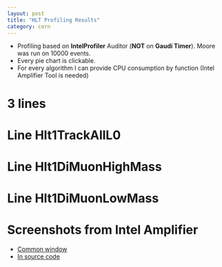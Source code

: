 ```yaml
---
layout: post
title: "HLT Profiling Results"
category: cern
---
```

<script type="text/javascript" src="/js/build/cputree.js"></script>

<script type="text/javascript">
var db_3lines_debug = ["Total", 925615.0, [["Hlt1DiMuonHighMass", 643973.0, [["Hlt1DiMuonHighMassFilterSequence", 632275.0, [["Hlt1DiMuonHighMassStreamer", 601963.0, [["FastVeloHlt", 105119.0, [], 11.359999999999999], ["MuonRec", 23073.0, [], 2.4900000000000002], ["Velo2CandidatesDiMuonHighMass", 6333.0, [], 0.68000000000000005]], 65.030000000000001], ["GECLooseUnit", 26345.0, [["createVeloLiteClusters", 16751.0, [], 1.8100000000000001], ["createITLiteClusters", 9594.0, [], 1.04]], 2.8500000000000001]], 68.310000000000002], ["Hlt1DiMuonHighMassL0DUFilterSequence", 11266.0, [["L0DUFromRaw", 11156.0, [], 1.21], ["Hlt1DiMuonHighMassL0DUFilter", 110.0, [], 0.01]], 1.22], ["Hlt1DiMuonHighMassPreScaler", 10.0, [], 0.0]], 69.569999999999993], ["Hlt1TrackAllL0", 206371.0, [["Hlt1TrackAllL0FilterSequence", 205900.0, [["Hlt1TrackAllL0Unit", 150129.0, [["Velo2CandidatesTrackAllL0", 8551.0, [], 0.92000000000000004]], 16.219999999999999], ["HltPV3D", 41928.0, [["FastVeloHlt", 29619.0, [], 3.2000000000000002], ["HltPVsPV3D", 12309.0, [], 1.3300000000000001]], 4.5300000000000002], ["GECLooseUnit", 11714.0, [["createVeloLiteClusters", 6001.0, [], 0.65000000000000002], ["createITLiteClusters", 5713.0, [], 0.62]], 1.27]], 22.239999999999998], ["Hlt1TrackAllL0L0DUFilterSequence", 20.0, [["Hlt1TrackAllL0L0DUFilter", 10.0, [], 0.0]], 0.0]], 22.300000000000001], ["Hlt1DiMuonLowMass", 71828.0, [["Hlt1DiMuonLowMassFilterSequence", 71241.0, [["HltPV3D", 55705.0, [["HltPVsPV3D", 55705.0, [], 6.0199999999999996]], 6.0199999999999996], ["Hlt1DiMuonLowMassStreamer", 13883.0, [["Velo2CandidatesDiMuonLowMass", 5702.0, [], 0.62]], 1.5]], 7.7000000000000002], ["Hlt1DiMuonLowMassL0DUFilterSequence", 30.0, [["Hlt1DiMuonLowMassL0DUFilter", 10.0, [], 0.0]], 0.0]], 7.7599999999999998], ["Other", 1116.0, [], 0.12]], 100.0];

var db_3lines=["Total", 220430.0, [["Hlt1DiMuonHighMass", 145680.0, [["Hlt1DiMuonHighMassFilterSequence", 135090.0, [["Hlt1DiMuonHighMassStreamer", 129250.0, [["FastVeloHlt", 32369.999999999996, [], 14.68], ["MuonRec", 6240.0, [], 2.8300000000000001], ["Velo2CandidatesDiMuonHighMass", 1580.0, [], 0.71999999999999997]], 58.640000000000001], ["GECLooseUnit", 3580.0, [["createITLiteClusters", 2510.0, [], 1.1399999999999999], ["createVeloLiteClusters", 1070.0, [], 0.48999999999999999]], 1.6200000000000001]], 61.280000000000001], ["Hlt1DiMuonHighMassL0DUFilterSequence", 10340.0, [["L0DUFromRaw", 10310.0, [], 4.6799999999999997], ["Hlt1DiMuonHighMassL0DUFilter", 30.0, [], 0.01]], 4.6900000000000004]], 66.090000000000003], ["Hlt1TrackAllL0", 59340.0, [["Hlt1TrackAllL0FilterSequence", 57310.0, [["Hlt1TrackAllL0Unit", 42290.0, [["Velo2CandidatesTrackAllL0", 640.0, [], 0.28999999999999998]], 19.190000000000001], ["HltPV3D", 11350.0, [["FastVeloHlt", 9370.0, [], 4.25], ["HltPVsPV3D", 1980.0, [], 0.90000000000000002]], 5.1500000000000004], ["GECLooseUnit", 2400.0, [["createVeloLiteClusters", 2330.0, [], 1.0600000000000001], ["createITLiteClusters", 70.0, [], 0.029999999999999999]], 1.0900000000000001]], 26.0]], 26.920000000000002], ["Hlt1DiMuonLowMass", 13570.0, [["Hlt1DiMuonLowMassFilterSequence", 12820.0, [["HltPV3D", 9620.0, [["HltPVsPV3D", 9620.0, [], 4.3600000000000003]], 4.3600000000000003], ["Hlt1DiMuonLowMassStreamer", 2500.0, [["Velo2CandidatesDiMuonLowMass", 1140.0, [], 0.52000000000000002]], 1.1299999999999999]], 5.8200000000000003]], 6.1600000000000001]], 100.0];

var db_hlt1trackalll0_debug = ["Total", 483791.0, [["Hlt1TrackAllL0FilterSequence", 470873.0, [["Hlt1TrackAllL0Unit", 230205.0, [["Velo2CandidatesTrackAllL0", 8314.0, [], 1.72]], 47.579999999999998], ["HltPV3D", 199266.0, [["FastVeloHlt", 136519.0, [], 28.219999999999999], ["HltPVsPV3D", 62747.0, [], 12.970000000000001]], 41.189999999999998], ["GECLooseUnit", 33685.0, [["createVeloLiteClusters", 20861.0, [], 4.3099999999999996], ["createITLiteClusters", 12824.0, [], 2.6499999999999999]], 6.96]], 97.329999999999998], ["Hlt1TrackAllL0L0DUFilterSequence", 11576.0, [["L0DUFromRaw", 11516.0, [], 2.3799999999999999], ["Hlt1TrackAllL0L0DUFilter", 60.0, [], 0.01]], 2.3900000000000001], ["Other", 651.0, [], 0.13]], 100.0];

var db_hlt1trackalll0 = ["Total", 125550.0, [["Hlt1TrackAllL0FilterSequence", 114140.0, [["Hlt1TrackAllL0Unit", 54270.0, [["Velo2CandidatesTrackAllL0", 1880.0, [], 1.5]], 43.229999999999997], ["HltPV3D", 50530.0, [["FastVeloHlt", 40560.0, [], 32.310000000000002], ["HltPVsPV3D", 9970.0, [], 7.9400000000000004]], 40.25], ["GECLooseUnit", 5940.0, [["createITLiteClusters", 5090.0, [], 4.0499999999999998], ["createVeloLiteClusters", 850.0, [], 0.68000000000000005]], 4.7300000000000004]], 90.909999999999997], ["Hlt1TrackAllL0L0DUFilterSequence", 10710.0, [["L0DUFromRaw", 10670.0, [], 8.5], ["Hlt1TrackAllL0L0DUFilter", 40.0, [], 0.029999999999999999]], 8.5299999999999994]], 100.0];


var db_hlt1dimuonhighmass_debug = ["Total", 661848.0, [["Hlt1DiMuonHighMassFilterSequence", 650362.0, [["Hlt1DiMuonHighMassStreamer", 620920.0, [["FastVeloHlt", 108248.0, [], 16.359999999999999], ["MuonRec", 22132.0, [], 3.3399999999999999], ["Velo2CandidatesDiMuonHighMass", 6504.0, [], 0.97999999999999998]], 93.819999999999993], ["GECLooseUnit", 25692.0, [["createVeloLiteClusters", 15734.0, [], 2.3799999999999999], ["createITLiteClusters", 9958.0, [], 1.5]], 3.8799999999999999]], 98.260000000000005], ["Hlt1DiMuonHighMassL0DUFilterSequence", 10564.0, [["L0DUFromRaw", 10478.0, [], 1.5800000000000001], ["Hlt1DiMuonHighMassL0DUFilter", 86.0, [], 0.01]], 1.6000000000000001], ["Other", 511.0, [], 0.080000000000000002], ["Hlt1DiMuonHighMassPreScaler", 10.0, [], 0.0]], 100.0];

var db_hlt1dimuonhighmass  = ["Total", 142850.0, [["Hlt1DiMuonHighMassFilterSequence", 132570.0, [["Hlt1DiMuonHighMassStreamer", 126640.0, [["FastVeloHlt", 30860.0, [], 21.600000000000001], ["MuonRec", 6180.0, [], 4.3300000000000001], ["Velo2CandidatesDiMuonHighMass", 1870.0, [], 1.3100000000000001]], 88.650000000000006], ["GECLooseUnit", 3690.0, [["createITLiteClusters", 2830.0, [], 1.98], ["createVeloLiteClusters", 860.0, [], 0.59999999999999998]], 2.5800000000000001]], 92.799999999999997], ["Hlt1DiMuonHighMassL0DUFilterSequence", 9940.0, [["L0DUFromRaw", 9860.0, [], 6.9000000000000004], ["Hlt1DiMuonHighMassL0DUFilter", 80.0, [], 0.059999999999999998]], 6.96]], 100.0];



 

var db_hlt1dimuonlowmass_debug = ["Total", 814979.0, [["Hlt1DiMuonLowMassFilterSequence", 799602.0, [["Hlt1DiMuonLowMassStreamer", 528579.0, [["MuonRec", 27863.0, [], 3.4199999999999999], ["Velo2CandidatesDiMuonLowMass", 7662.0, [], 0.93999999999999995]], 64.859999999999999], ["HltPV3D", 216873.0, [["FastVeloHlt", 151668.0, [], 18.609999999999999], ["HltPVsPV3D", 65205.0, [], 8.0]], 26.609999999999999], ["GECLooseUnit", 46538.0, [["createVeloLiteClusters", 29726.0, [], 3.6499999999999999], ["createITLiteClusters", 16812.0, [], 2.0600000000000001]], 5.71]], 98.109999999999999], ["Hlt1DiMuonLowMassL0DUFilterSequence", 11815.0, [["L0DUFromRaw", 11815.0, [], 1.45]], 1.45], ["Other", 1327.0, [], 0.16]], 100.0];

var db_hlt1dimuonlowmass = ["Total", 154990.0, [["Hlt1DiMuonLowMassFilterSequence", 143930.0, [["Hlt1DiMuonLowMassStreamer", 96200.0, [["MuonRec", 6860.0, [], 4.4299999999999997], ["Velo2CandidatesDiMuonLowMass", 1730.0, [], 1.1200000000000001]], 62.07], ["HltPV3D", 41120.0, [["FastVeloHlt", 33030.0, [], 21.309999999999999], ["HltPVsPV3D", 8090.0, [], 5.2199999999999998]], 26.530000000000001], ["GECLooseUnit", 3830.0, [["createITLiteClusters", 2770.0, [], 1.79], ["createVeloLiteClusters", 1060.0, [], 0.68000000000000005]], 2.4700000000000002]], 92.859999999999999], ["Hlt1DiMuonLowMassL0DUFilterSequence", 10610.0, [["L0DUFromRaw", 10600.0, [], 6.8399999999999999], ["Hlt1DiMuonLowMassL0DUFilter", 10.0, [], 0.01]], 6.8499999999999996]], 100.0];

google.load("visualization", "1", {packages:["corechart", "table"]});
google.setOnLoadCallback(function() { 
  cputree_draw_chart([],db_3lines, "lines3_div");
  cputree_draw_chart([],db_hlt1trackalll0, "l0_div");
  cputree_draw_chart([],db_hlt1dimuonhighmass, "dimuonhighmass_div");
  cputree_draw_chart([],db_hlt1dimuonlowmass, "dimuonlowmass_div");
  
  cputree_table(db_3lines, "lines3db_div");
  cputree_table(db_hlt1trackalll0, "l0db_div");
  cputree_table(db_hlt1dimuonhighmass, "dimuonhighmassdb_div");
  cputree_table(db_hlt1dimuonlowmass, "dimuonlowmassdb_div");
});

</script>

* Profiling based on **IntelProfiler** Auditor (**NOT** on **Gaudi Timer**). 
  Moore was run on 10000 events.
* Every pie chart is clickable.
* For every algorithm I can provide CPU consumption by function
  (Intel Amplifier Tool is needed)

# 3 lines

<div id="lines3_div"></div>
<div id="lines3db_div"></div>

# Line Hlt1TrackAllL0

<div id="l0_div"></div>
<div id="l0db_div"></div>

# Line Hlt1DiMuonHighMass

<div id="dimuonhighmass_div"></div>
<div id="dimuonhighmassdb_div"></div>

# Line Hlt1DiMuonLowMass
<div id="dimuonlowmass_div"></div>
<div id="dimuonlowmassdb_div"></div>

# Screenshots from Intel Amplifier

* [Common window][ampl_common]
* [In source code][ampl_source]

[ampl_common]: http://cl.ly/2E3T0c0R0h2k353A1o1a
[ampl_source]: http://cl.ly/2u030f2T2g3S2G2s2o1k
